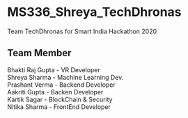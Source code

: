 # MS336_Shreya_TechDhronas
Team TechDhronas for Smart India Hackathon 2020

## Team Member
Bhakti Raj Gupta - VR Developer<br>
Shreya Sharma - Machine Learning Dev.<br>
Prashant Verma - Backend Developer<br>
Aakriti Gupta - Backen Developer<br>
Kartik Sagar - BlockChain & Security<br>
Nitika Sharma - FrontEnd Developer<br>
